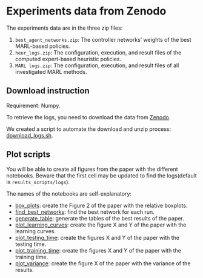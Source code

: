 # Experiments data from Zenodo

The experiments data are in the three zip files:
1. `best_agent_networks.zip`: The controller networks’ weights of the best MARL-based policies.  
2. `heur_logs.zip`: The configuration, execution, and result files of the computed expert-based heuristic policies.
3. `MARL logs.zip`: The configuration, execution, and result files of all investigated MARL methods.

## Download instruction

Requirement: Numpy.

To retrieve the logs, you need to download the data from [Zenodo](https://zenodo.org/record/8032339).

We created a script to automate the download and unzip process: [download_logs.sh](download_logs.sh).

## Plot scripts

You will be able to create all figures from the paper with the different notebooks.
Beware that the first cell may be updated to find the logs(default is `results_scripts/logs`).

The names of the notebooks are self-explanatory:

- [box_plots](box_plots.ipynb): create the Figure 2 of the paper with the relative boxplots.
- [find_best_networks](find_best_networks.ipynb): find the best network for each run.
- [generate_table](generate_table.ipynb): generate the tables of the best results of the paper.
- [plot_learning_curves](plot_learning_curves.ipynb): create the figure X and Y of the paper with the learning curves.
- [plot_testing_time](plot_testing_time.ipynb): create the figures X and Y of the paper with the testing time.
- [plot_training_time](plot_training_time.ipynb): create the figures X and Y of the paper with the training time.
- [plot_variance](plot_variance.ipynb): create the figure X of the paper with the variance of the results.
